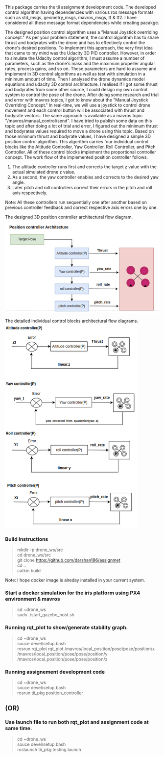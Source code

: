 
This package carries the tii assignment development code. The developed control algorithm having dependencies with various ros message formats such as std_msgs, geometry_msgs, mavros_msgs, tf & tf2. I have considered all these message format dependencies while creating pacakge.

The designed position control algorithm uses a "Manual Joystick overriding concept." As per your problem statement, the control algorithm has to share thrust and bodyrates with the drone and has to effectively control the drone's desired positions. To implement this approach, the very first idea that came to my mind was the Udacity 3D PID controller. However, in order to simulate the Udacity control algorithm, I must assume a number of parameters, such as the drone's mass and the maximum propeller angular rates, process gains, and so on. These parameters are hard to assume and implement in 3D control algorithms as well as test with simulation in a minimum amount of time.
Then I analysed the drone dynamics model equations and udacity 3D control architecture. I realised if I got some thrust and bodyrates from some other source, I could design my own control system to control the pose of the drone.
After doing some research and trial and error with mavros topics, I got to know about the "Manual Joystick Overriding Concept." In real-time, we will use a joystick to control drone movement and each control button will be associated with thrust and bodyrate vectors. The same approach is available as a mavros topic "/mavros/manual_control/send". I have tried to publish some data on this topic and after doing a lot of trial and error, I figured out the minimum thrust and bodyrates values required to move a drone using this topic.
Based on those minimum thrust and bodyrate values, I have designed a simple 3D position control algorithm. This algorithm carries four individual control blocks like the Altitude Controller, Yaw Controller, Roll Controller, and Pitch Controller. All of these control blocks implement the proportional controller concept.
The work flow of the implemented position controller follows.
1. The altitude controller runs first and corrects the target z value with the actual simulated drone z value.
2. As a second, the yaw controller enables and corrects to the desired yaw angle.
3. Later pitch and roll controllers correct their errors in the pitch and roll axis respectively.

Note: All these controllers run sequentially one after another based on previous controller feedback and correct respective axis errors one by one.

The designed 3D position controller architectural flow diagram.
![Screenshot](position_control_arch.png)


The detailed individual control blocks architectural flow diagrams.
![Screenshot](control_blocks.png)




### Build Instructions
> mkdir -p drone_ws/src\
> cd drone_ws/src\
> git clone https://github.com/darshan186/assignmet \
> cd ..\
> catkin build

Note: I hope docker image is alreday installed in your current system.
### Start a docker simulation for the iris platform using PX4 environment & mavros 
> cd ~drone_ws\
> sudo ./start_gazebo_host.sh

### Running rqt_plot to show/generate stability graph.
> cd ~drone_ws\
> souce devel/setup.bash\
> rosrun rqt_plot rqt_plot /mavros/local_position/pose/pose/position/x /mavros/local_position/pose/pose/position/y /mavros/local_position/pose/pose/position/z

### Running assignement development code
> cd ~drone_ws\
> souce devel/setup.bash\
> rosrun tii_pkg position_controller

## (OR)
### Use launch file to run both rqt_plot and assignment code at same time.
> cd ~drone_ws\
> souce devel/setup.bash\
> roslaunch tii_pkg testing.launch


